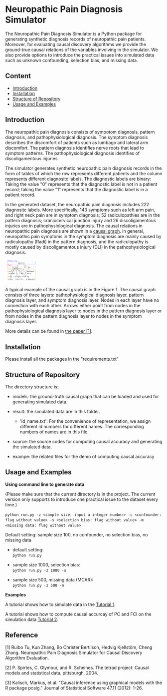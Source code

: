 # Neuropathic Pain Diagnosis Simulator

The Neuropathic Pain Diagnosis Simulator is a Python package for generating synthetic diagnosis records of neuropathic pain patients. Moreover, for evaluating causal discovery algorithms we provide the ground-true causal relations of the variables involving in the simulator. We also provide options to introduce the practical issues into simulated data such as unknown confounding, selection bias, and missing data.

## Content 

- [Introduction](#Introduction)
- [Installation](#Installation)
- [Structure of Repository](#structure-of-repository)
- [Usage and Examples](#usage-and-examples)

## Introduction

The neuropathic pain diagnosis consists of sympotom diagnosis, pattern diagnosis, and pathophysiological diagnosis. The symptom diagnosis describes the discomfort of patients such as lumbago and lateral arm discomfort. The pattern diagnosis identifies nerve roots that lead to symptom patterns. The pathophysiological diagnosis identifies of discoligamentous injuries.

The simulator generates synthetic neuropathic pain diagnosis records in the form of tables of which the row represents different patients and the column represents different diagnositc labels. The diagnostic labels are binary: Taking the value "0" represents that the diagnostic label is not in a patient record; taking the value "1" represents that the diagnostic label is in a patient record. 

In the generated dataset, the neuropathic pain diagnosis includes 222 diagnositc labels. More specifically, 143 symptoms such as left arm pain, and right neck pain are in symptom diagnosis; 52 radiculopathies are in the pattern diagnosis; craniocervical junction injury and 26 discoligamentous injuries are in pathophysiological diagnosis. The causal relations in neuropathic pain diagnosis are shown in a [causal graph](https://observablehq.com/@turuibo/the-complete-causal-graph-of-neuropathic-pain-diagnosis). In general, neuropathic pain symptoms in the symptom diagnosis are mainly caused by radiculopathy (Radi) in the pattern diagnosis, and the radiculopathy is mostly caused by discoligamentous injury (DLI) in the pathophysiological diagnosis. 

<img
    src='https://github.com/TURuibo/Neuropathic-Pain-Diagnosis-Simulator/blob/master/example/subset_causal_relations.png'
    style='max-width:20%;'
    title='Fig 1. A typical example of the causal graph.'>

A typical example of the causal graph is in the Figure 1. The causal graph consists of three layers: 
pathophysiological diagnosis layer, pattern diagnosis layer, and symptom diagnosis layer. Nodes in each layer have no connection with each other. Arrows either point from nodes in the pathophysiological diagnosis layer to nodes in the pattern diagnosis layer or from nodes in the pattern diagnosis layer to nodes in the symptom diagnosis layer. 


More details can be found in [the paper [1]](https://arxiv.org/abs/1906.01732). 

## Installation

Please install all the packages in the "requirements.txt"

## Structure of Repository

The directory structure is:

* models: the ground-truth causal graph that can be loaded and used for generating simulated data.  
	
* result: the simulated data are in this folder. 
	* 'id_name.txt': For the convenience of representation, we assign different id numbers for different names. The corresponding numbers of names are in this file. 

* source: the source codes for computing causal accuracy and generating the simulated data.  

* exampe: the related files for the demo of computing causal accuracy

## Usage and Examples
__Using command line to generate data__

(Please make sure that the current directory is in the project. The current version only supports to introduce one practical issue to the dataset every time.)

```python run.py -z <sample size: input a integer number> -c <confounder: flag without value> -s <selection bias: flag without value> -m <missing data: flag without value>```

Default setting: sample size 100, no confounder, no selection bias, no missing data 

- default setting:   
```python run.py```
  
- sample size 1000, selection bias:   
```python run.py -z 1000 -s```  

- sample size 500, missing data (MCAR):  
```python run.py -z 500 -m```

__Examples__

A tutorial shows how to simulate data in the [Tutorial 1](https://github.com/TURuibo/Neuropathic-Pain-Diagnosis-Simulator/blob/master/Tutorial1.ipynb).

A tutorial shows how to compute causal accurcay of PC and FCI on the simulation data [Tutorial 2](https://github.com/TURuibo/Neuropathic-Pain-Diagnosis-Simulator/blob/master/Tutorial2.ipynb.).

## Reference
[1] Ruibo Tu, Kun Zhang, Bo Christer Bertilson, Hedvig Kjellstöm, Cheng Zhang. Neuropathic Pain Diagnosis Simulator for Causal Discovery Algorithm Evaluation.

[2] P. Spirtes, C. Glymour, and R. Scheines. The tetrad project: Causal models and statistical data. pittsburgh, 2004.

[3] Kalisch, Markus, et al. "Causal inference using graphical models with the R package pcalg." Journal of Statistical Software 47.11 (2012): 1-26.
